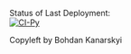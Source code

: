 Status of Last Deployment:<br>
[![СI-Py](https://github.com/Bohdan96/Py-Flask/actions/workflows/main.yml/badge.svg?branch=main)](https://github.com/Bohdan96/Py-Flask/actions/workflows/main.yml)

Copyleft by Bohdan Kanarskyi
